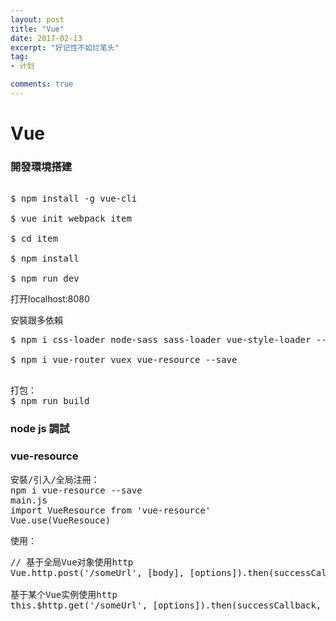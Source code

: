 ```yaml
---
layout: post
title: "Vue"
date: 2017-02-13
excerpt: "好记性不如烂笔头"
tag:
- 计划

comments: true
---
```

# Vue


### 開發環境搭建
<pre>

$ npm install -g vue-cli

$ vue init webpack item

$ cd item

$ npm install

$ npm run dev
</pre>

打开localhost:8080

安裝跟多依賴
<pre>
$ npm i css-loader node-sass sass-loader vue-style-loader --save

$ npm i vue-router vuex vue-resource --save
 
</pre>

<pre>
打包：
$ npm run build
</pre>
### node js 調試



### vue-resource
<pre>
安裝/引入/全局注冊：
npm i vue-resource --save
main.js
import VueResource from 'vue-resource'
Vue.use(VueResouce)
</pre>

使用：

<pre>
// 基于全局Vue对象使用http
Vue.http.post('/someUrl', [body], [options]).then(successCallback, errorCallback);

基于某个Vue实例使用http
this.$http.get('/someUrl', [options]).then(successCallback, errorCallback);
</pre>



